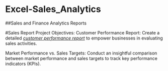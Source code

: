 # Excel-Sales_Analytics
##Sales and Finance Analytics Reports

#Sales Report
Project Objectives:
Customer Performance Report: Create a detailed _[customer performance report](https://github.com/neerajdas63/Excel-Sales_Analytics/blob/main/Customer%20Performance%20Report.pdf)_ to empower businesses in evaluating sales activities.

Market Performance vs. Sales Targets: Conduct an insightful comparison between market performance and sales targets to track key performance indicators (KPIs).
